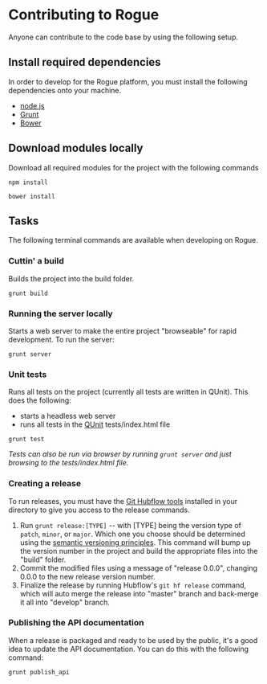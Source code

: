 # Contributing to Rogue

Anyone can contribute to the code base by using the following setup.

## Install required dependencies

In order to develop for the Rogue platform, you must install the following dependencies onto your machine.

* [node.js](http://nodejs.org/)
* [Grunt](http://gruntjs.com/getting-started)
* [Bower](http:/http://bower.io/)

## Download modules locally

Download all required modules for the project with the following commands

```shell
npm install
```

```shell
bower install
```

## Tasks

The following terminal commands are available when developing on Rogue.

### Cuttin' a build

Builds the project into the build folder.

```shell
grunt build
```

### Running the server locally

Starts a web server to make the entire project "browseable" for rapid development.  To run the server:

```shell
grunt server
```

### Unit tests

Runs all tests on the project (currently all tests are written in QUnit).  This does the following:
* starts a headless web server
* runs all tests in the [QUnit](http://qunitjs.com) tests/index.html file

```shell
grunt test
```

_Tests can also be run via browser by running `grunt server` and just browsing to the tests/index.html file._


### Creating a release

To run releases, you must have the [Git Hubflow tools](http://datasift.github.io/gitflow/GitFlowForGitHub.html) installed
in your directory to give you access to the release commands.


1. Run `grunt release:[TYPE]` -- with [TYPE] being the version type of `patch`, `minor`, or `major`. Which one you
choose should be determined using the [semantic versioning principles](http://semver.org). This command will bump up
 the version number in the project and build the appropriate files into the "build" folder.
1. Commit the modified files using a message of "release 0.0.0", changing 0.0.0 to the new release version number.
1. Finalize the release by running Hubflow's `git hf release` command, which will auto merge the release into "master" branch
 and back-merge it all into "develop" branch.


### Publishing the API documentation

When a release is packaged and ready to be used by the public, it's a good idea to update the API documentation. You
can do this with the following command:

```shell
grunt publish_api
```